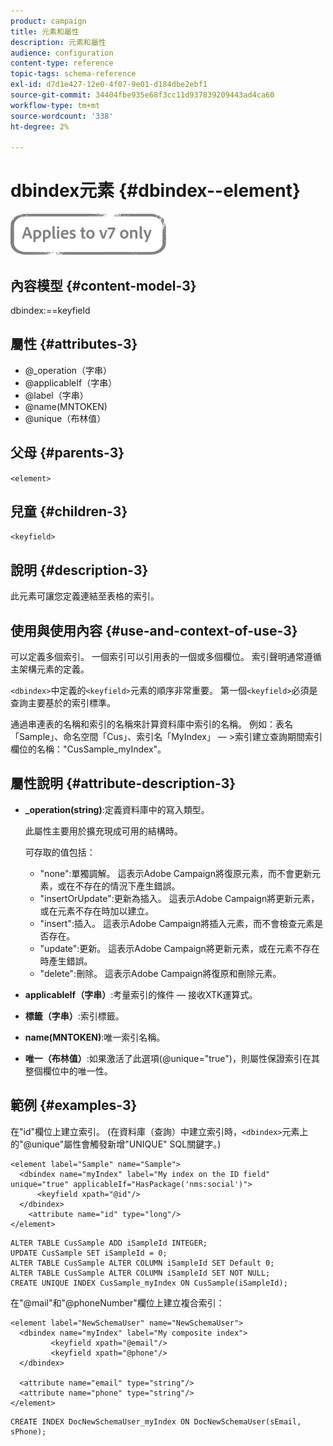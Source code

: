 ```yaml
---
product: campaign
title: 元素和屬性
description: 元素和屬性
audience: configuration
content-type: reference
topic-tags: schema-reference
exl-id: d7d1e427-12e0-4f07-9e01-d184dbe2ebf1
source-git-commit: 34404fbe935e68f3cc11d937839209443ad4ca60
workflow-type: tm+mt
source-wordcount: '338'
ht-degree: 2%

---
```


# dbindex元素 {#dbindex--element}

![](../../../assets/v7-only.svg)

## 內容模型 {#content-model-3}

dbindex:==keyfield

## 屬性 {#attributes-3}

* @_operation（字串）
* @applicableIf（字串）
* @label（字串）
* @name(MNTOKEN)
* @unique（布林值）

## 父母 {#parents-3}

`<element>`

## 兒童 {#children-3}

`<keyfield>`

## 說明 {#description-3}

此元素可讓您定義連結至表格的索引。

## 使用與使用內容 {#use-and-context-of-use-3}

可以定義多個索引。 一個索引可以引用表的一個或多個欄位。 索引聲明通常遵循主架構元素的定義。

`<dbindex>`中定義的`<keyfield>`元素的順序非常重要。 第一個`<keyfield>`必須是查詢主要基於的索引標準。

通過串連表的名稱和索引的名稱來計算資料庫中索引的名稱。 例如：表名「Sample」、命名空間「Cus」、索引名「MyIndex」 — >索引建立查詢期間索引欄位的名稱：&quot;CusSample_myIndex&quot;。

## 屬性說明 {#attribute-description-3}

* **_operation(string)**:定義資料庫中的寫入類型。

   此屬性主要用於擴充現成可用的結構時。

   可存取的值包括：

   * &quot;none&quot;:單獨調解。 這表示Adobe Campaign將復原元素，而不會更新元素，或在不存在的情況下產生錯誤。
   * &quot;insertOrUpdate&quot;:更新為插入。 這表示Adobe Campaign將更新元素，或在元素不存在時加以建立。
   * &quot;insert&quot;:插入。 這表示Adobe Campaign將插入元素，而不會檢查元素是否存在。
   * &quot;update&quot;:更新。 這表示Adobe Campaign將更新元素，或在元素不存在時產生錯誤。
   * &quot;delete&quot;:刪除。 這表示Adobe Campaign將復原和刪除元素。

* **applicableIf（字串）**:考量索引的條件 — 接收XTK運算式。
* **標籤（字串）**:索引標籤。
* **name(MNTOKEN)**:唯一索引名稱。
* **唯一（布林值）**:如果激活了此選項(@unique=&quot;true&quot;)，則屬性保證索引在其整個欄位中的唯一性。

## 範例 {#examples-3}

在&quot;id&quot;欄位上建立索引。 (在資料庫（查詢）中建立索引時，`<dbindex>`元素上的&quot;@unique&quot;屬性會觸發新增&quot;UNIQUE&quot; SQL關鍵字。)

```
<element label="Sample" name="Sample">
  <dbindex name="myIndex" label="My index on the ID field" unique="true" applicableIf="HasPackage('nms:social')">
      <keyfield xpath="@id"/>
  </dbindex>
    <attribute name="id" type="long"/>
</element>          
```

```
ALTER TABLE CusSample ADD iSampleId INTEGER;
UPDATE CusSample SET iSampleId = 0;
ALTER TABLE CusSample ALTER COLUMN iSampleId SET Default 0;
ALTER TABLE CusSample ALTER COLUMN iSampleId SET NOT NULL; 
CREATE UNIQUE INDEX CusSample_myIndex ON CusSample(iSampleId);
```

在&quot;@mail&quot;和&quot;@phoneNumber&quot;欄位上建立複合索引：

```
<element label="NewSchemaUser" name="NewSchemaUser">
  <dbindex name="myIndex" label="My composite index">
         <keyfield xpath="@email"/>
         <keyfield xpath="@phone"/>
  </dbindex>
  
  <attribute name="email" type="string"/>
  <attribute name="phone" type="string"/>
</element>      
```

```
CREATE INDEX DocNewSchemaUser_myIndex ON DocNewSchemaUser(sEmail, sPhone);
```

